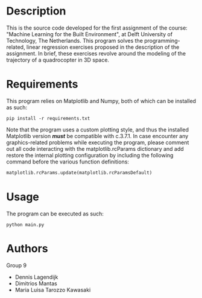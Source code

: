 # Description

This is the source code developed for the first assignment of the course: "Machine Learning for the Built Environment",
at Delft University of Technology, The Netherlands. This program solves the programming-related, linear regression
exercises proposed in the description of the assignment. In brief, these exercises revolve around the modeling of the
trajectory of a quadrocopter in 3D space.

# Requirements

This program relies on Matplotlib and Numpy, both of which can be installed as such:

```batch
pip install -r requirements.txt
```

Note that the program uses a custom plotting style, and thus the installed Matplotlib version ***must*** be compatible
with
c.3.7.1. In case encounter any graphics-related problems while executing the program, please comment out all code
interacting with the matplotlib.rcParams dictionary and add restore the internal plotting configuration by including the
following command before the various function definitions:

```python
matplotlib.rcParams.update(matplotlib.rcParamsDefault)
```

# Usage

The program can be executed as such:

```batch
python main.py
```

# Authors

Group 9

- Dennis Lagendijk
- Dimitrios Mantas
- Maria Luisa Tarozzo Kawasaki
